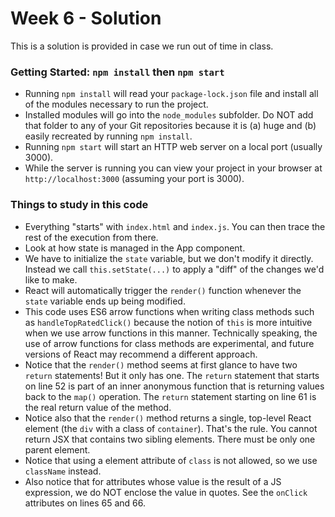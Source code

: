 # Week 6 - Solution

This is a solution is provided in case we run out of time in class.

### Getting Started: `npm install` then `npm start`

* Running `npm install` will read your `package-lock.json` file and
  install all of the modules necessary to run the project.
* Installed modules will go into the `node_modules` subfolder.  Do NOT
  add that folder to any of your Git repositories because it is (a)
  huge and (b) easily recreated by running `npm install`.
* Running `npm start` will start an HTTP web server on a local
  port (usually 3000).
* While the server is running you can view your project in your
  browser at `http://localhost:3000` (assuming your port is 3000).


### Things to study in this code

* Everything "starts" with `index.html` and `index.js`.  You can
  then trace the rest of the execution from there.
* Look at how state is managed in the App component.
* We have to initialize the `state` variable, but we don't
  modify it directly.  Instead we call `this.setState(...)` to apply
  a "diff" of the changes we'd like to make.
* React will automatically trigger the `render()` function whenever
  the `state` variable ends up being modified.
* This code uses ES6 arrow functions when writing class methods
  such as `handleTopRatedClick()` because the notion of `this`
  is more intuitive when we use arrow functions in this manner.
  Technically speaking, the use of arrow functions for class methods
  are experimental, and future versions of React may recommend
  a different approach.
* Notice that the `render()` method seems at first glance to have
  two `return` statements!  But it only has one. The `return` statement
  that starts on line 52 is part of an inner anonymous function
  that is returning values back to the `map()` operation.  The `return`
  statement starting on line 61 is the real return value of the
  method.
* Notice also that the `render()` method returns a single, top-level
  React element (the `div` with a class of `container`).  That's
  the rule.  You cannot return JSX that contains two sibling elements.
  There must be only one parent element.
* Notice that using a element attribute of `class` is not allowed,
  so we use `className` instead.
* Also notice that for attributes whose value is the result of
  a JS expression, we do NOT enclose the value in quotes.  See
  the `onClick` attributes on lines 65 and 66.
